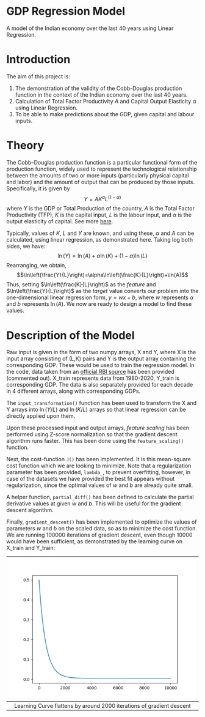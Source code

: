 # GDP Regression Model
A model of the Indian economy over the last 40 years using Linear Regression.
# Introduction
The aim of this project is:
1. The demonstration of the validity of the Cobb-Douglas production function in the context of the Indian economy over the last 40 years.
2. Calculation of Total Factor Productivity $A$ and Capital Output Elasticity $\alpha$ using Linear Regression.
3. To be able to make predictions about the GDP, given capital and labour inputs.
# Theory
The Cobb–Douglas production function is a particular functional form of the production function, widely used to represent the technological relationship between the amounts of two or more inputs (particularly physical capital and labor) and the amount of output that can be produced by those inputs.
Specifically, it is given by $$Y=AK^\alpha L^\left(1-\alpha\right)$$ where $Y$ is the GDP or Total Production of the country, $A$ is the Total Factor Productivity (TFP), $K$ is the capital input, $L$ is the labour input, and $\alpha$ is the output elasticity of capital.
See more [here](https://en.wikipedia.org/wiki/Cobb%E2%80%93Douglas_production_function#:~:text=In%20economics%20and%20econometrics%2C%20the,that%20can%20be%20produced%20by).

Typically, values of $K$, $L$ and $Y$ are known, and using these, $\alpha$ and $A$ can be calculated, using linear regression, as demonstrated here.
Taking log both sides, we have:
$$\ln(Y)=\ln(A)+\alpha \ln(K)+\left(1-\alpha\right)\ln(L)$$
Rearranging, we obtain,
$$\ln\left(\frac{Y}{L}\right)=\alpha\ln\left(\frac{K}{L}\right)+\ln(A)$$
Thus, setting $\ln\left(\frac{K}{L}\right)$ as the *feature* and $\ln\left(\frac{Y}{L}\right)$ as the *target* value converts our problem into the one-dimensional linear regression form, $y=wx+b$, where $w$ represents $\alpha$ and $b$ represents $\ln(A)$. We now are ready to design a model to find these values.
# Description of the Model
Raw input is given in the form of two numpy arrays, X and Y, where X is the input array consisting of (L,K) pairs and Y is the output array containing the corresponding GDP. These would be used to train the regression model. In the code, data taken from an [official RBI source](https://www.rbi.org.in/Scripts/KLEMS.aspx) has been provided (commented out). X_train represents data from 1980-2020, Y_train is corresponding GDP. The data is also separately provided for each decade in 4 different arrays, along with corresponding GDPs. 

The `input_transformation()` function has been used to transform the X and Y arrays into $\ln(Y/L)$ and $\ln(K/L)$ arrays so that linear regression can be directly applied upon them. 

Upon these processed input and output arrays, *feature scaling* has been performed using Z-score normalization so that the gradient descent algorithm runs faster.
This has been done using the `feature_scaling()` function.

Next, the cost-function `J()` has been implemented. It is this mean-square cost function which we are looking to minimize. Note that a regularization parameter has been provided, `lambda_`, to prevent overfitting, however, in case of the datasets we have provided the best fit appears without regularization, since the optimal values of $w$ and $b$ are already quite small.

A helper function, `partial_diff()` has been defined to calculate the partial derivative values at given $w$ and $b$. This will be useful for the gradient descent algorithm.

Finally, `gradient_descent()` has been implemented to optimize the values of parameters $w$ and $b$ on the scaled data, so as to minimize the cost function. We are running 100000 iterations of gradient descent, even though 10000 would have been sufficient, as demonstrated by the learning curve on X_train and Y_train:

| ![Learning Curve](l_c.png) |
| :--: |
| Learning Curve flattens by around 2000 iterations of gradient descent |
